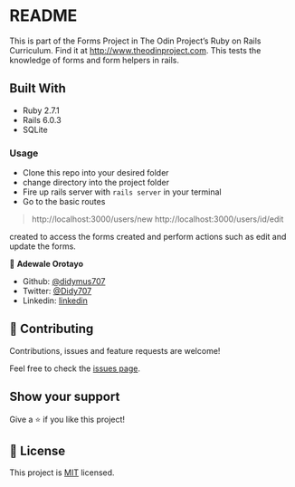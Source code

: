 # README

This is part of the Forms Project in The Odin Project’s Ruby on Rails Curriculum. Find it at http://www.theodinproject.com. This tests the knowledge of forms and form helpers in rails.

## Built With

- Ruby 2.7.1
- Rails 6.0.3
- SQLite

### Usage
- Clone this repo into your desired folder
- change directory into the project folder
- Fire up rails server with `rails server` in your terminal
- Go to the basic routes 
> http://localhost:3000/users/new
> http://localhost:3000/users/id/edit

created to access the forms created and perform actions such as edit and update the forms. 

👤 **Adewale Orotayo**

- Github: [@didymus707](https://github.com/didymus707)
- Twitter: [@Didy707](https://twitter.com/didy707)
- Linkedin: [linkedin](https://linkedin.com/adewale-thomas-orotayo)

## 🤝 Contributing

Contributions, issues and feature requests are welcome!

Feel free to check the [issues page](https://github.com/https://github.com/didymus707/re-former/issues).

## Show your support

Give a ⭐️ if you like this project!

## 📝 License

This project is [MIT](LICENSE.txt) licensed.
